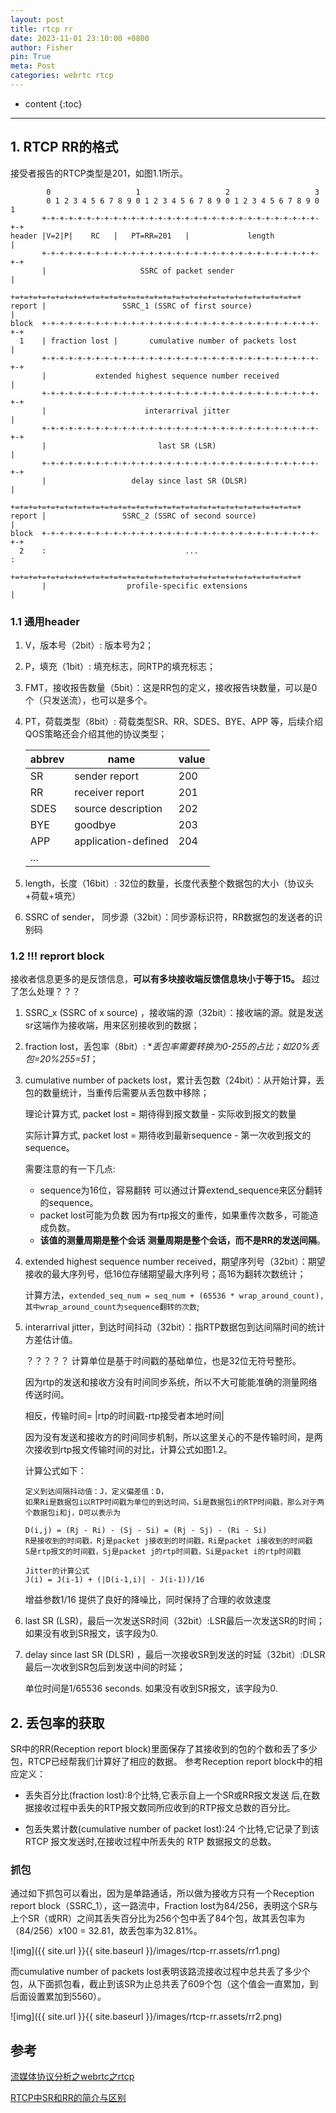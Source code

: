 ```yaml
---
layout: post
title: rtcp rr
date: 2023-11-01 23:10:00 +0800
author: Fisher
pin: True
meta: Post
categories: webrtc rtcp
---
```



* content
{:toc}

---

## 1. RTCP RR的格式

接受者报告的RTCP类型是201，如图1.1所示。

```less
        0                   1                   2                   3
        0 1 2 3 4 5 6 7 8 9 0 1 2 3 4 5 6 7 8 9 0 1 2 3 4 5 6 7 8 9 0 1
       +-+-+-+-+-+-+-+-+-+-+-+-+-+-+-+-+-+-+-+-+-+-+-+-+-+-+-+-+-+-+-+-+
header |V=2|P|    RC   |   PT=RR=201   |             length            |
       +-+-+-+-+-+-+-+-+-+-+-+-+-+-+-+-+-+-+-+-+-+-+-+-+-+-+-+-+-+-+-+-+
       |                     SSRC of packet sender                     |
       +=+=+=+=+=+=+=+=+=+=+=+=+=+=+=+=+=+=+=+=+=+=+=+=+=+=+=+=+=+=+=+=+
report |                 SSRC_1 (SSRC of first source)                 |
block  +-+-+-+-+-+-+-+-+-+-+-+-+-+-+-+-+-+-+-+-+-+-+-+-+-+-+-+-+-+-+-+-+
  1    | fraction lost |       cumulative number of packets lost       |
       +-+-+-+-+-+-+-+-+-+-+-+-+-+-+-+-+-+-+-+-+-+-+-+-+-+-+-+-+-+-+-+-+
       |           extended highest sequence number received           |
       +-+-+-+-+-+-+-+-+-+-+-+-+-+-+-+-+-+-+-+-+-+-+-+-+-+-+-+-+-+-+-+-+
       |                      interarrival jitter                      |
       +-+-+-+-+-+-+-+-+-+-+-+-+-+-+-+-+-+-+-+-+-+-+-+-+-+-+-+-+-+-+-+-+
       |                         last SR (LSR)                         |
       +-+-+-+-+-+-+-+-+-+-+-+-+-+-+-+-+-+-+-+-+-+-+-+-+-+-+-+-+-+-+-+-+
       |                   delay since last SR (DLSR)                  |
       +=+=+=+=+=+=+=+=+=+=+=+=+=+=+=+=+=+=+=+=+=+=+=+=+=+=+=+=+=+=+=+=+
report |                 SSRC_2 (SSRC of second source)                |
block  +-+-+-+-+-+-+-+-+-+-+-+-+-+-+-+-+-+-+-+-+-+-+-+-+-+-+-+-+-+-+-+-+
  2    :                               ...                             :
       +=+=+=+=+=+=+=+=+=+=+=+=+=+=+=+=+=+=+=+=+=+=+=+=+=+=+=+=+=+=+=+=+
       |                  profile-specific extensions                  |
```





### 1.1 通用header

1. V，版本号（2bit）: 版本号为2；

2. P，填充（1bit）: 填充标志，同RTP的填充标志；

3. FMT，接收报告数量（5bit）：这是RR包的定义，接收报告块数量，可以是0个（只发送流），也可以是多个。

4. PT，荷载类型（8bit）: 荷载类型SR、RR、SDES、BYE、APP 等，后续介绍QOS策略还会介绍其他的协议类型；

   | abbrev | name                | value |
   | ------ | ------------------- | ----- |
   | SR     | sender report       | 200   |
   | RR     | receiver report     | 201   |
   | SDES   | source description  | 202   |
   | BYE    | goodbye             | 203   |
   | APP    | application-defined | 204   |
   | ...    |                     |       |

5. length，长度（16bit）: 32位的数量，长度代表整个数据包的大小（协议头+荷载+填充）

6. SSRC of sender， 同步源（32bit）：同步源标识符，RR数据包的发送者的识别码



### 1.2 !!! reprort block

接收者信息更多的是反馈信息，**可以有多块接收端反馈信息块小于等于15。** 超过了怎么处理？？？

1. SSRC_x (SSRC of x source) ，接收端的源（32bit）：接收端的源。就是发送sr这端作为接收端，用来区别接收到的数据；

2. fraction lost，丢包率（8bit）: **丢包率需要转换为0-255的占比；如20%丢包=20%*255=51**；

3. cumulative number of packets lost，累计丢包数（24bit）：从开始计算，丢包的数量统计，当重传后需要从丢包数中移除；

   理论计算方式, packet lost = 期待得到报文数量 - 实际收到报文的数量

   实际计算方式, packet lost = 期待收到最新sequence - 第一次收到报文的sequence。

   需要注意的有一下几点:

   * sequence为16位，容易翻转
     可以通过计算extend_sequence来区分翻转的sequence。
   * packet lost可能为负数
     因为有rtp报文的重传，如果重传次数多，可能造成负数。
   * **该值的测量周期是整个会话**
     **测量周期是整个会话，而不是RR的发送间隔**。

4. extended highest sequence number received，期望序列号（32bit）：期望接收的最大序列号，低16位存储期望最大序列号；高16为翻转次数统计；

   计算方法，`extended_seq_num = seq_num + (65536 * wrap_around_count), 其中wrap_around_count为sequence翻转的次数`;

5. interarrival jitter，到达时间抖动（32bit）：指RTP数据包到达间隔时间的统计方差估计值。

   ？？？？？
   计算单位是基于时间戳的基础单位，也是32位无符号整形。

   因为rtp的发送和接收方没有时间同步系统，所以不大可能能准确的测量网络传送时间。

   相反，传输时间= |rtp的时间戳-rtp接受者本地时间|

   因为没有发送和接收方的时间同步机制，所以这里关心的不是传输时间，是两次接收到rtp报文传输时间的对比，计算公式如图1.2。

   计算公式如下：

   ```
   定义到达间隔抖动值：J，定义偏差值：D，
   如果Ri是数据包i以RTP时间戳为单位的到达时间，Si是数据包i的RTP时间戳，那么对于两个数据包i和j，D可以表示为
   
   D(i,j) = (Rj - Ri) - (Sj - Si) = (Rj - Sj) - (Ri - Si)
   R是接收到的时间戳，Rj是packet j接收到的时间戳，Ri是packet i接收到的时间戳
   S是rtp报文的时间戳，Sj是packet j的rtp时间戳，Si是packet i的rtp时间戳
   
   Jitter的计算公式
   J(i) = J(i-1) + (|D(i-1,i)| - J(i-1))/16
   ```

   增益参数1/16 提供了良好的降噪比，同时保持了合理的收敛速度
   

6. last SR (LSR)，最后一次发送SR时间（32bit）:LSR最后一次发送SR的时间；如果没有收到SR报文，该字段为0.

7. delay since last SR (DLSR) ，最后一次接收SR到发送的时延（32bit）:DLSR最后一次收到SR包后到发送中间的时延；

   单位时间是1/65536 seconds. 如果没有收到SR报文，该字段为0.







## 2. 丢包率的获取

SR中的RR(Reception report block)里面保存了其接收到的包的个数和丢了多少包，RTCP已经帮我们计算好了相应的数据。
参考Reception report block中的相应定义：

- 丢失百分比(fraction lost):8个比特,它表示自上一个SR或RR报文发送 后,在数据接收过程中丢失的RTP报文数同所应收到的RTP报文总数的百分比。

- 包丢失累计数(cumulative number of packet lost):24 个比特,它记录了到该 RTCP 报文发送时,在接收过程中所丢失的 RTP 数据报文的总数。

### 抓包

通过如下抓包可以看出，因为是单路通话，所以做为接收方只有一个Reception report block（SSRC_1），这一路流中，Fraction lost为84/256，表明这个SR与上个SR（或RR）之间其丢失百分比为256个包中丢了84个包，故其丢包率为（84/256）x100 = 32.81，故丢包率为32.81%。

![img]({{ site.url }}{{ site.baseurl }}/images/rtcp-rr.assets/rr1.png)

而cumulative number of packets lost表明该路流接收过程中总共丢了多少个包，从下面抓包看，截止到该SR为止总共丢了609个包（这个值会一直累加，到后面设置累加到5560）。

![img]({{ site.url }}{{ site.baseurl }}/images/rtcp-rr.assets/rr2.png)



## 参考

[流媒体协议分析之webrtc之rtcp](https://zhuanlan.zhihu.com/p/618058761?utm_psn=1703763113558515712)

[RTCP中SR和RR的简介与区别](https://blog.csdn.net/csdn_zmf/article/details/105575968)